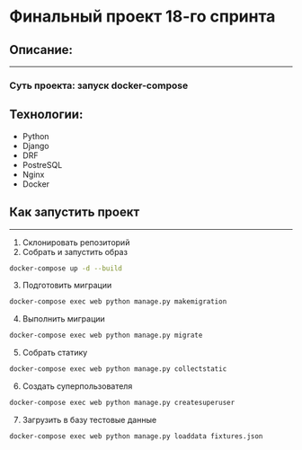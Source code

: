 # Финальный проект 18-го спринта

## Описание:
___
### Суть проекта: запуск docker-compose
## Технологии:
- Python
- Django
- DRF
- PostreSQL
- Nginx
- Docker

## Как запустить проект
___
1. Склонировать репозиторий
2. Собрать и запустить образ
```sh
docker-compose up -d --build
```
3. Подготовить миграции
```sh
docker-compose exec web python manage.py makemigration
```
4. Выполнить миграции
```sh
docker-compose exec web python manage.py migrate
```
5. Собрать статику
```sh
docker-compose exec web python manage.py collectstatic
```
6. Создать суперпользователя
```sh
docker-compose exec web python manage.py createsuperuser
```
7. Загрузить в базу тестовые данные
```sh
docker-compose exec web python manage.py loaddata fixtures.json
```